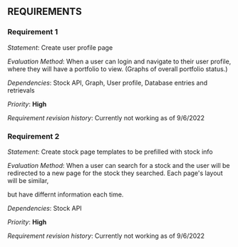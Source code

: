 ## **REQUIREMENTS**


### Requirement **1**

*Statement*: Create user profile page

*Evaluation Method*: When a user can login and navigate to their user profile, where they will have a portfolio to view. (Graphs of overall portfolio status.)

*Dependencies*: Stock API, Graph, User profile, Database entries and retrievals

*Priority*: **High**

*Requirement revision history*: Currently not working as of 9/6/2022

###  Requirement **2**

*Statement*: Create stock page templates to be prefilled with stock info

*Evaluation Method*: When a user can search for a stock and the user will be redirected to a new page for the stock they searched. Each page's layout will be similar, 

but have differnt information each time.

*Dependencies*: Stock API 

*Priority*: **High**

*Requirement revision history*: Currently not working as of 9/6/2022
